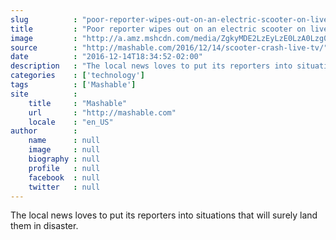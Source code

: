 ```yaml
---
slug          : "poor-reporter-wipes-out-on-an-electric-scooter-on-live-tv"
title         : "Poor reporter wipes out on an electric scooter on live TV"
image         : "http://a.amz.mshcdn.com/media/ZgkyMDE2LzEyLzE0LzA0Lzg0ZmZjZjViZGFjMzQ1N2I5MDRlODcxNjZhYWI4MWM5Ljc0NWUzLnBuZwpwCXRodW1iCTEyMDB4NjMwCmUJanBn/ff51b8ae/d53/84ffcf5b-dac3-457b-904e-87166aab81c9.jpg"
source        : "http://mashable.com/2016/12/14/scooter-crash-live-tv/"
date          : "2016-12-14T18:34:52-02:00"
description   : "The local news loves to put its reporters into situations that will surely land them in disaster."
categories    : ['technology']
tags          : ['Mashable']
site          :
    title     : "Mashable"
    url       : "http://mashable.com"
    locale    : "en_US"
author        :
    name      : null
    image     : null
    biography : null
    profile   : null
    facebook  : null
    twitter   : null
---
```


The local news loves to put its reporters into situations that will surely land them in disaster.
